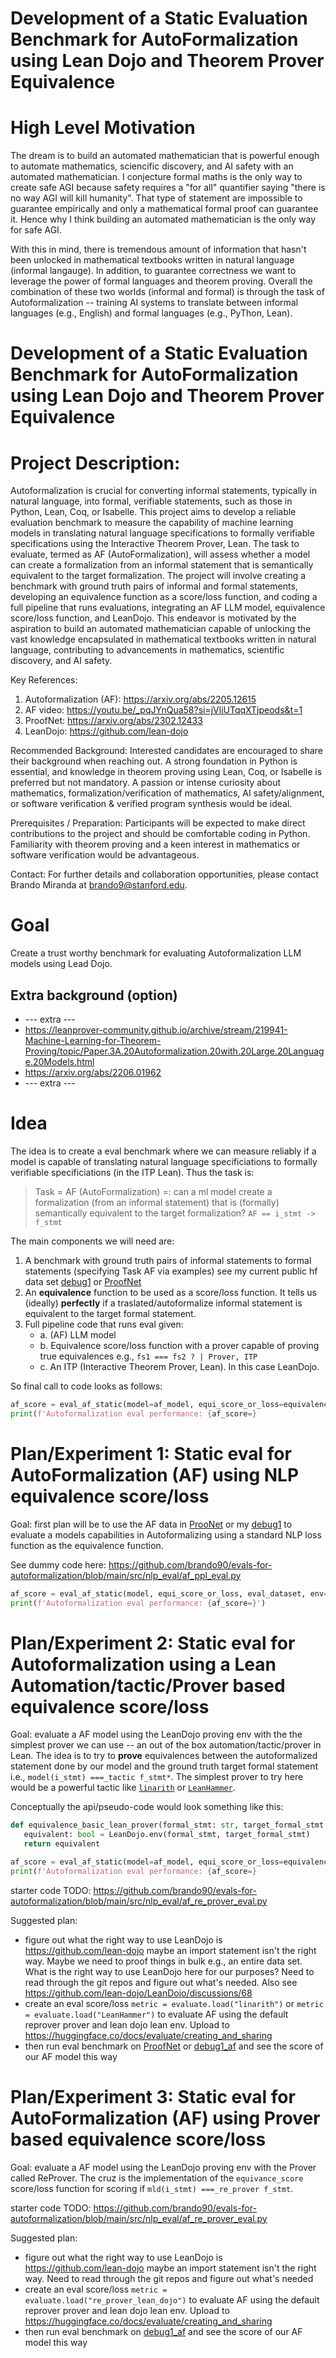 # Development of a Static Evaluation Benchmark for AutoFormalization using Lean Dojo and Theorem Prover Equivalence

# High Level Motivation
The dream is to build an automated mathematician that is powerful enough to automate mathematics, sciencific discovery, and AI safety with an automated mathematician. 
I conjecture formal maths is the only way to create safe AGI because safety requires a "for all" quantifier saying "there is no way AGI will kill humanity". That type of statement are impossible to guarantee empirically and only a mathematical formal proof can guarantee it. 
Hence why I think building an automated mathematician is the only way for safe AGI.

With this in mind, there is tremendous amount of information that hasn't been unlocked in mathematical textbooks written in natural language (informal langauge).
In addition, to guarantee correctness we want to leverage the power of formal languages and theorem proving.
Overall the combination of these two worlds (informal and formal) is through the task of Autoformalization -- training AI systems to translate between informal languages (e.g., English) and formal languages (e.g., PyThon, Lean). 

# Development of a Static Evaluation Benchmark for AutoFormalization using Lean Dojo and Theorem Prover Equivalence

# Project Description:
Autoformalization is crucial for converting informal statements, typically in natural language, into formal, verifiable statements, such as those in Python, Lean, Coq, or Isabelle. This project aims to develop a reliable evaluation benchmark to measure the capability of machine learning models in translating natural language specifications to formally verifiable specifications using the Interactive Theorem Prover, Lean. The task to evaluate, termed as AF (AutoFormalization), will assess whether a model can create a formalization from an informal statement that is semantically equivalent to the target formalization. The project will involve creating a benchmark with ground truth pairs of informal and formal statements, developing an equivalence function as a score/loss function, and coding a full pipeline that runs evaluations, integrating an AF LLM model, equivalence score/loss function, and LeanDojo. This endeavor is motivated by the aspiration to build an automated mathematician capable of unlocking the vast knowledge encapsulated in mathematical textbooks written in natural language, contributing to advancements in mathematics, scientific discovery, and AI safety.

Key References:
1. Autoformalization (AF): https://arxiv.org/abs/2205.12615
2. AF video: https://youtu.be/_pqJYnQua58?si=jVliUTqqXTjpeods&t=1
3. ProofNet: https://arxiv.org/abs/2302.12433
4. LeanDojo: https://github.com/lean-dojo

Recommended Background:
Interested candidates are encouraged to share their background when reaching out. A strong foundation in Python is essential, and knowledge in theorem proving using Lean, Coq, or Isabelle is preferred but not mandatory. A passion or intense curiosity about mathematics, formalization/verification of mathematics, AI safety/alignment, or software verification & verified program synthesis would be ideal.

Prerequisites / Preparation:
Participants will be expected to make direct contributions to the project and should be comfortable coding in Python. Familiarity with theorem proving and a keen interest in mathematics or software verification would be advantageous.

Contact:
For further details and collaboration opportunities, please contact Brando Miranda at brando9@stanford.edu.

# Goal
Create a trust worthy benchmark for evaluating Autoformalization LLM models using Lead Dojo.

## Extra background (option)
- --- extra ---
- https://leanprover-community.github.io/archive/stream/219941-Machine-Learning-for-Theorem-Proving/topic/Paper.3A.20Autoformalization.20with.20Large.20Language.20Models.html
- https://arxiv.org/abs/2206.01962
- --- extra ---

# Idea
The idea is to create a eval benchmark where we can measure reliably if a model is capable of translating natural language specificiations to formally verifiable specificiations (in the ITP Lean).
Thus the task is:

> Task = AF (AutoFormalization) =: can a ml model create a formalization (from an informal statement) that is (formally) semantically equivalent to the target formalization? `AF == i_stmt -> f_stmt`

The main components we will need are:
1. A benchmark with ground truth pairs of informal statements to formal statements (specifying Task AF via examples) see my current public hf data set [debug1](https://huggingface.co/datasets/brando/debug1_af) or [ProofNet](https://huggingface.co/datasets/hoskinson-center/proofnet)
2. An **equivalence** function to be used as a score/loss function. It tells us (ideally) **perfectly** if a traslated/autoformalize informal statement is equivalent to the target formal statement.
3. Full pipeline code that runs eval given:
   - a. (AF) LLM model
   - b. Equivalence score/loss function with a prover capable of proving true equivalences e.g., `fs1 === fs2 ? | Prover, ITP`
   - c. An ITP (Interactive Theorem Prover, Lean). In this case LeanDojo.

So final call to code looks as follows:
```python
af_score = eval_af_static(model=af_model, equi_score_or_loss=equivalence, env=LeanDojo)
print(f'Autoformalization eval performance: {af_score=}
```

# Plan/Experiment 1: Static eval for AutoFormalization (AF) using NLP equivalence score/loss
Goal: first plan will be to use the AF data in [ProoNet](https://huggingface.co/datasets/hoskinson-center/proofnet) or my [debug1](https://huggingface.co/datasets/brando/debug1_af) to evaluate a models capabilities in Autoformalizing using a standard NLP loss function as the equivalence function. 

See dummy code here: https://github.com/brando90/evals-for-autoformalization/blob/main/src/nlp_eval/af_ppl_eval.py

```python
af_score = eval_af_static(model, equi_score_or_loss, eval_dataset, env=LeanDojo)
print(f'Autoformalization eval performance: {af_score=}')
```

# Plan/Experiment 2: Static eval for Autoformalization using a Lean Automation/tactic/Prover based equivalence score/loss
Goal: evaluate a AF model using the LeanDojo proving env with the the simplest prover we can use -- an out of the box automation/tactic/prover in Lean.
The idea is to try to **prove** equivalences between the autoformalized statement done by our model and the ground truth target formal statement i.e., `model(i_stmt) ===_tactic f_stmt*`.
The simplest prover to try here would be a powerful tactic like [`linarith`](https://github.com/phlippe/Lean_hammer/issues/2) or [`LeanHammer`](https://github.com/phlippe/Lean_hammer).

Conceptually the api/pseudo-code would look something like this:
```python
def equivalence_basic_lean_prover(formal_stmt: str, target_formal_stmt: str, prover = linarith) -> bool:
   equivalent: bool = LeanDojo.env(formal_stmt, target_formal_stmt)
   return equivalent

af_score = eval_af_static(model=af_model, equi_score_or_loss=equivalence_basic_lean_prover, env=LeanDojo)
print(f'Autoformalization eval performance: {af_score=}
```

starter code TODO: https://github.com/brando90/evals-for-autoformalization/blob/main/src/nlp_eval/af_re_prover_eval.py

Suggested plan:
- figure out what the right way to use LeanDojo is https://github.com/lean-dojo maybe an import statement isn't the right way. Maybe we need to proof things in bulk e.g., an entire data set. What is the right way to use LeanDojo here for our purposes? Need to read through the git repos and figure out what's needed. Also see https://github.com/lean-dojo/LeanDojo/discussions/68
- create an eval score/loss `metric = evaluate.load("linarith")` or `metric = evaluate.load("LeanHammer")` to evaluate AF using the default reprover prover and lean dojo lean env. Upload to https://huggingface.co/docs/evaluate/creating_and_sharing
- then run eval benchmark on [ProofNet](hoskinson-center/proofnet) or [debug1_af](https://huggingface.co/datasets/brando/debug1_af/tree/main) and see the score of our AF model this way

# Plan/Experiment 3: Static eval for AutoFormalization (AF) using Prover based equivalence score/loss
Goal: evaluate a AF model using the LeanDojo proving env with the Prover called ReProver. 
The cruz is the implementation of the `equivance_score` score/loss function for scoring if `mld(i_stmt) ===_re_prover f_stmt`. 

starter code TODO: https://github.com/brando90/evals-for-autoformalization/blob/main/src/nlp_eval/af_re_prover_eval.py

Suggested plan:
- figure out what the right way to use LeanDojo is https://github.com/lean-dojo maybe an import statement isn't the right way. Need to read through the git repos and figure out what's needed
- create an eval score/loss `metric = evaluate.load("re_prover_lean_dojo")` to evaluate AF using the default reprover prover and lean dojo lean env. Upload to https://huggingface.co/docs/evaluate/creating_and_sharing
- then run eval benchmark on [debug1_af](https://huggingface.co/datasets/brando/debug1_af/tree/main) and see the score of our AF model this way
